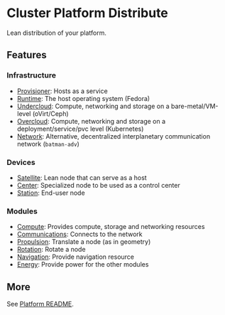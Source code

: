 # Cluster Platform Distribute

Lean distribution of your platform.

## Features

### Infrastructure

- [Provisioner](../provisioner/README.md): Hosts as a service
- [Runtime](../runtime/README.md): The host operating system (Fedora)
- [Undercloud](../undercloud/README.md): Compute, networking and storage on a bare-metal/VM-level (oVirt/Ceph)
- [Overcloud](../overcloud/README.md): Compute, networking and storage on a deployment/service/pvc level (Kubernetes)
- [Network](../network/README.md): Alternative, decentralized interplanetary communication network (`batman-adv`)

### Devices

- [Satellite](../satellite/README.md): Lean node that can serve as a host
- [Center](../center/README.md): Specialized node to be used as a control center
- [Station](../station/README.md): End-user node

### Modules

- [Compute](../compute/README.md): Provides compute, storage and networking resources
- [Communications](../communications/README.md): Connects to the network
- [Propulsion](../propulsion/README.md): Translate a node (as in geometry)
- [Rotation](../rotation/README.md): Rotate a node
- [Navigation](../navigation/README.md): Provide navigation resource
- [Energy](../energy/README.md): Provide power for the other modules

## More

See [Platform README](../../README.md).
